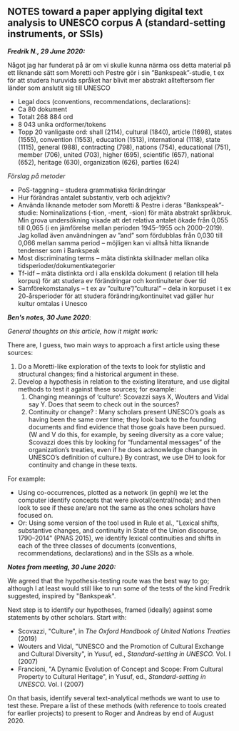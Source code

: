## NOTES toward a paper applying digital text analysis to UNESCO corpus A (standard-setting instruments, or SSIs)

**_Fredrik N., 29 June 2020:_**

Något jag har funderat på är om vi skulle kunna närma oss detta material på ett liknande sätt som Moretti och Pestre gör i sin ”Bankspeak”-studie, t ex för att studera huruvida språket har blivit mer abstrakt allteftersom fler länder som anslutit sig till UNESCO
 
* Legal docs (conventions, recommendations, declarations):
* Ca 80 dokument
* Totalt 268 884 ord
* 8 043 unika ordformer/tokens
* Topp 20 vanligaste ord: shall (2114), cultural (1840), article (1698), states (1555), convention (1553), education (1513), international (1118), state (1115), general (988), contracting (798), nations (754), educational (751), member (706), united (703), higher (695), scientific (657), national (652), heritage (630), organization (626), parties (624)
 
 
_Förslag på metoder_

* PoS-taggning – studera grammatiska förändringar
* Hur förändras antalet substantiv, verb och adjektiv?
* Använda liknande metoder som Moretti & Pestre i deras ”Bankspeak”-studie: Nominalizations (-tion, -ment, -sion) för mäta abstrakt språkbruk. Min grova undersökning visade att det relativa antalet ökade från 0,055 till 0,065 (i en jämförelse mellan perioden 1945–1955 och 2000–2019). Jag kollad även användningen av ”and” som fördubblas från 0,030 till 0,066 mellan samma period – möjligen kan vi alltså hitta liknande tendenser som i Bankspeak
* Most discriminating terms – mäta distinkta skillnader mellan olika tidsperioder/dokumentkategorier
* Tf-idf – mäta distinkta ord i alla enskilda dokument (i relation till hela korpus) för att studera ev förändringar och kontinuiteter över tid
* Samförekomstanalys – t ex av ”culture”/”cultural” – dela in korpuset i t ex 20-årsperioder för att studera förändring/kontinuitet vad gäller hur kultur omtalas i Unesco
 

**_Ben's notes, 30 June 2020_**:

_General thoughts on this article, how it might work:_

There are, I guess, two main ways to approach a first article using these sources: 

1. Do a Moretti-like exploration of the texts to look for stylistic and structural changes; find a historical argument in these.
1. Develop a hypothesis in relation to the existing literature, and use digital methods to test it against these sources; for example: 
   1. Changing meanings of ‘culture’: Scovazzi says X, Wouters and Vidal say Y. Does that seem to check out in the sources?  
   1. Continuity or change? : Many scholars present UNESCO’s goals as having been the same over time; they look back to the founding documents and find evidence that those goals have been pursued. (W and V do this, for example, by seeing diversity as a core value; Scovazzi does this by looking for “fundamental messages” of the organization’s treaties, even if he does acknowledge changes in UNESCO’s definition of culture.) By contrast, we use DH to look for continuity and change in these texts. 

For example: 
* Using co-occurrences, plotted as a network (in gephi) we let the computer identify concepts that were pivotal/central/nodal; and then look to see if these are/are not the same as the ones scholars have focused on.
* Or: Using some version of the tool used in Rule et al., "Lexical shifts, substantive changes, and continuity in State of the Union discourse, 1790–2014" (PNAS 2015), we identify lexical continuities and shifts in each of the three classes of documents (conventions, recommendations, declarations) and in the SSIs as a whole. 


**_Notes from meeting, 30 June 2020:_**

We agreed that the hypothesis-testing route was the best way to go; although I at least would still like to run some of the tests of the kind Fredrik suggested, inspired by "Bankspeak".

Next step is to identify our hypotheses, framed (ideally) against some statements by other scholars. Start with:

* Scovazzi, "Culture", in _The Oxford Handbook of United Nations Treaties_ (2019)
* Wouters and Vidal, "UNESCO and the Promotion of Cultural Exchange and Cultural Diversity", in Yusuf, ed., _Standard-setting in UNESCO._ Vol. I (2007)
* Francioni, "A Dynamic Evolution of Concept and Scope: From Cultural Property to Cultural Heritage", in Yusuf, ed., _Standard-setting in UNESCO._ Vol. I (2007) 

On that basis, identify several text-analytical methods we want to use to test these. Prepare a list of these methods (with reference to tools created for earlier projects) to present to Roger and Andreas by end of August 2020.


